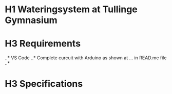 # H1 Wateringsystem at Tullinge Gymnasium

# H3 Requirements
..* VS Code
..* Complete curcuit with Arduino as shown at ... in READ.me file
..* 

# H3 Specifications

